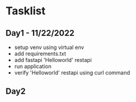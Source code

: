 # Tasklist

## Day1 - 11/22/2022

* setup venv using virtual env
* add requirements.txt
* add fastapi 'Helloworld' restapi
* run application
* verify 'Helloworld' restapi using curl command

## Day2
